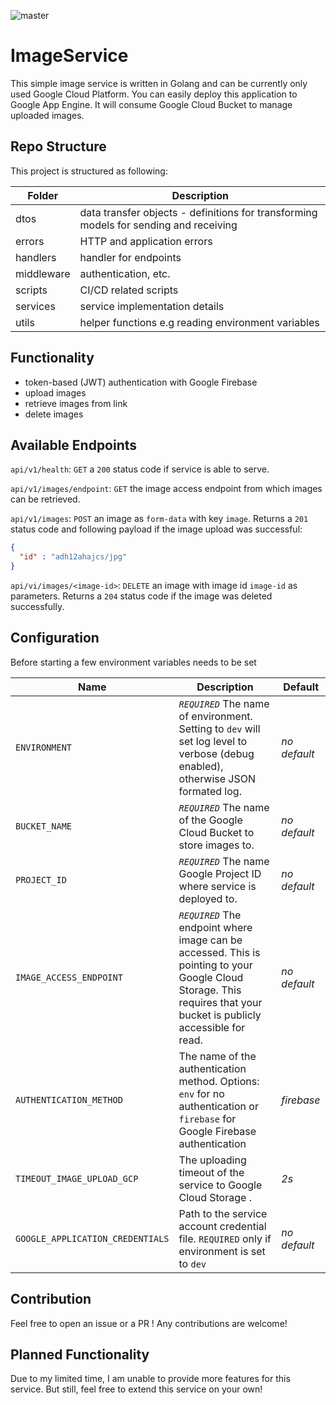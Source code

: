 ![master](https://github.com/samedguener/ImageService/workflows/master/badge.svg)
# ImageService
This simple image service is written in Golang and can be currently only used Google Cloud Platform. You can easily deploy this application to Google App Engine. It will consume Google Cloud Bucket to manage uploaded images.

## Repo Structure
This project is structured as following:

|Folder | Description |
|---|---|
|dtos| data transfer objects - definitions for transforming models for sending and receiving |
|errors| HTTP and application errors|
|handlers| handler for endpoints |
|middleware| authentication, etc. |
|scripts| CI/CD related scripts |
|services| service implementation details |
|utils| helper functions e.g reading environment variables |

## Functionality

- token-based (JWT) authentication with Google Firebase
- upload images
- retrieve images from link
- delete images

## Available Endpoints

`api/v1/health`: `GET` a  `200` status code if service is able to serve.

`api/v1/images/endpoint`: `GET` the image access endpoint from which images can be retrieved.

`api/v1/images`: `POST` an image as `form-data` with key `image`. Returns a `201` status code and following payload if the image upload was successful:
```json
{
  "id" : "adh12ahajcs/jpg"
}
```
`api/vi/images/<image-id>`: `DELETE` an image with image id `image-id` as parameters. Returns a `204` status code if the image was deleted successfully.


## Configuration
Before starting a few environment variables needs to be set

|Name| Description | Default |
|---|---|---|
|`ENVIRONMENT`| _`REQUIRED`_ The name of environment. Setting to `dev` will set log level to verbose (debug enabled), otherwise JSON formated log.  | _no default_ |
|`BUCKET_NAME`| _`REQUIRED`_ The name of the Google Cloud Bucket to store images to.  | _no default_ |
|`PROJECT_ID`| _`REQUIRED`_ The name Google Project ID where service is deployed to.  | _no default_ |
|`IMAGE_ACCESS_ENDPOINT`| _`REQUIRED`_ The endpoint where image can be accessed. This is pointing to your Google Cloud Storage. This requires that your bucket is publicly accessible for read. | _no default_ |
|`AUTHENTICATION_METHOD`|  The name of the authentication method. Options: `env` for no authentication or `firebase` for Google Firebase authentication  | _firebase_ |
|`TIMEOUT_IMAGE_UPLOAD_GCP`| The uploading timeout of the service to Google Cloud Storage .  | _2s_ |
|`GOOGLE_APPLICATION_CREDENTIALS`| Path to the service account credential file. `REQUIRED` only if environment is set to `dev`  | _no default_ |

## Contribution

Feel free to open an issue or a PR ! Any contributions are welcome!

## Planned Functionality

Due to my limited time, I am unable to provide more features for this service. But still, feel free to extend this service on your own!

